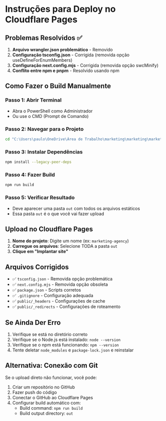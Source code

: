 # Instruções para Deploy no Cloudflare Pages

## Problemas Resolvidos ✅

1. **Arquivo wrangler.json problemático** - Removido
2. **Configuração tsconfig.json** - Corrigida (removida opção useDefineForEnumMembers)
3. **Configuração next.config.mjs** - Corrigida (removida opção swcMinify)
4. **Conflito entre npm e pnpm** - Resolvido usando npm

## Como Fazer o Build Manualmente

### Passo 1: Abrir Terminal
- Abra o PowerShell como Administrador
- Ou use o CMD (Prompt de Comando)

### Passo 2: Navegar para o Projeto
```bash
cd "C:\Users\paulo\OneDrive\Área de Trabalho\marketing\marketing\marketing-agency-system"
```

### Passo 3: Instalar Dependências
```bash
npm install --legacy-peer-deps
```

### Passo 4: Fazer Build
```bash
npm run build
```

### Passo 5: Verificar Resultado
- Deve aparecer uma pasta `out` com todos os arquivos estáticos
- Essa pasta `out` é o que você vai fazer upload

## Upload no Cloudflare Pages

1. **Nome do projeto**: Digite um nome (ex: `marketing-agency`)
2. **Carregue os arquivos**: Selecione TODA a pasta `out`
3. **Clique em "Implantar site"**

## Arquivos Corrigidos

- ✅ `tsconfig.json` - Removida opção problemática
- ✅ `next.config.mjs` - Removida opção obsoleta
- ✅ `package.json` - Scripts corretos
- ✅ `.gitignore` - Configuração adequada
- ✅ `public/_headers` - Configurações de cache
- ✅ `public/_redirects` - Configurações de roteamento

## Se Ainda Der Erro

1. Verifique se está no diretório correto
2. Verifique se o Node.js está instalado: `node --version`
3. Verifique se o npm está funcionando: `npm --version`
4. Tente deletar `node_modules` e `package-lock.json` e reinstalar

## Alternativa: Conexão com Git

Se o upload direto não funcionar, você pode:
1. Criar um repositório no GitHub
2. Fazer push do código
3. Conectar o GitHub ao Cloudflare Pages
4. Configurar build automático com:
   - Build command: `npm run build`
   - Build output directory: `out`
